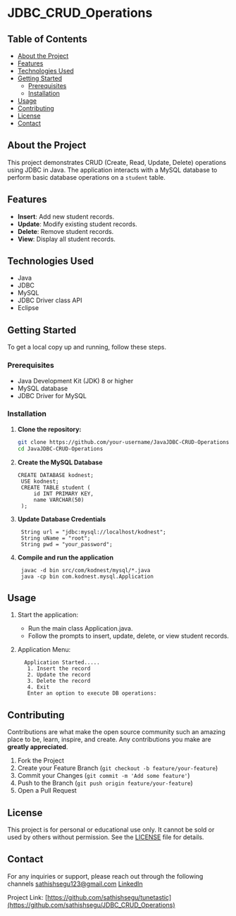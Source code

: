 # JDBC_CRUD_Operations

## Table of Contents

- [About the Project](#about-the-project)
- [Features](#features)
- [Technologies Used](#technologies-used)
- [Getting Started](#getting-started)
  - [Prerequisites](#prerequisites)
  - [Installation](#Installation)
- [Usage](#usage)
- [Contributing](#contributing)
- [License](#license)
- [Contact](#contact)



## About the Project

This project demonstrates CRUD (Create, Read, Update, Delete) operations using JDBC in Java. The application interacts with a MySQL database to perform basic database operations on a `student` table.



## Features

- **Insert**: Add new student records.
- **Update**: Modify existing student records.
- **Delete**: Remove student records.
- **View**: Display all student records.



## Technologies Used

- Java
- JDBC
- MySQL
- JDBC Driver class API
- Eclipse



## Getting Started

To get a local copy up and running, follow these steps.


### Prerequisites

- Java Development Kit (JDK) 8 or higher
- MySQL database
- JDBC Driver for MySQL



### Installation

1. **Clone the repository:**
   ```sh
   git clone https://github.com/your-username/JavaJDBC-CRUD-Operations.git
   cd JavaJDBC-CRUD-Operations
   ```


2. **Create the MySQL Database**
   ```
   CREATE DATABASE kodnest;
    USE kodnest;
    CREATE TABLE student (
        id INT PRIMARY KEY,
        name VARCHAR(50)
    );
    ```

   
3. **Update Database Credentials**
   ```
    String url = "jdbc:mysql://localhost/kodnest";
    String uName = "root";
    String pwd = "your_password";
    ```


4. **Compile and run the application**
   ```
    javac -d bin src/com/kodnest/mysql/*.java
    java -cp bin com.kodnest.mysql.Application
    ```



## Usage
1. Start the application:
   - Run the main class Application.java.
   - Follow the prompts to insert, update, delete, or view student records.
  
   
2. Application Menu:
   ```
     Application Started.....
      1. Insert the record
      2. Update the record
      3. Delete the record
      4. Exit
      Enter an option to execute DB operations: 
    ```


## Contributing

Contributions are what make the open source community such an amazing place to be, learn, inspire, and create. Any contributions you make are **greatly appreciated**.

1. Fork the Project
2. Create your Feature Branch (`git checkout -b feature/your-feature`)
3. Commit your Changes (`git commit -m 'Add some feature'`)
4. Push to the Branch (`git push origin feature/your-feature`)
5. Open a Pull Request



## License

This project is for personal or educational use only. It cannot be sold or used by others without permission. See the [LICENSE](LICENSE.md) file for details.



## Contact
For any inquiries or support, please reach out through the following channels
sathishsegu123@gmail.com
[LinkedIn](https://www.linkedin.com/in/sathishkumarsegu/)

Project Link: [https://github.com/sathishsegu/tunetastic](https://github.com/sathishsegu/JDBC_CRUD_Operations)



